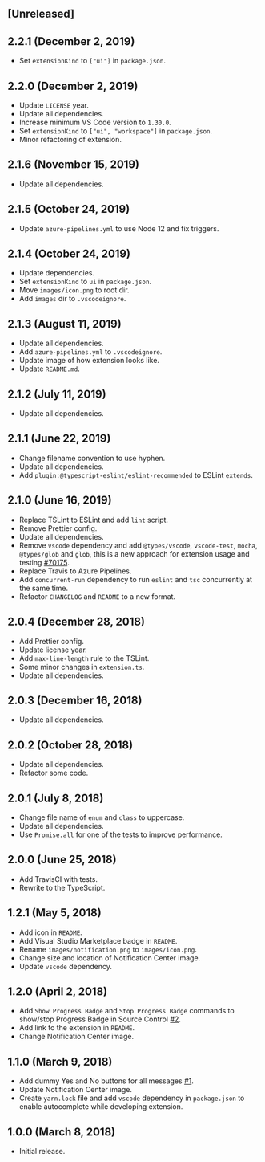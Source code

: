 ## [Unreleased]

## 2.2.1 (December 2, 2019)

- Set `extensionKind` to `["ui"]` in `package.json`.

## 2.2.0 (December 2, 2019)

- Update `LICENSE` year.
- Update all dependencies.
- Increase minimum VS Code version to `1.30.0`.
- Set `extensionKind` to `["ui", "workspace"]` in `package.json`.
- Minor refactoring of extension.

## 2.1.6 (November 15, 2019)

- Update all dependencies.

## 2.1.5 (October 24, 2019)

- Update `azure-pipelines.yml` to use Node 12 and fix triggers.

## 2.1.4 (October 24, 2019)

- Update dependencies.
- Set `extensionKind` to `ui` in `package.json`.
- Move `images/icon.png` to root dir.
- Add `images` dir to `.vscodeignore`.

## 2.1.3 (August 11, 2019)

- Update all dependencies.
- Add `azure-pipelines.yml` to `.vscodeignore`.
- Update image of how extension looks like.
- Update `README.md`.

## 2.1.2 (July 11, 2019)

- Update all dependencies.

## 2.1.1 (June 22, 2019)

- Change filename convention to use hyphen.
- Update all dependencies.
- Add `plugin:@typescript-eslint/eslint-recommended` to ESLint `extends`.

## 2.1.0 (June 16, 2019)

- Replace TSLint to ESLint and add `lint` script.
- Remove Prettier config.
- Update all dependencies.
- Remove `vscode` dependency and add `@types/vscode`, `vscode-test`, `mocha`, `@types/glob` and `glob`, this is a new approach for extension usage and testing [#70175](https://github.com/microsoft/vscode/issues/70175).
- Replace Travis to Azure Pipelines.
- Add `concurrent-run` dependency to run `eslint` and `tsc` concurrently at the same time.
- Refactor `CHANGELOG` and `README` to a new format.

## 2.0.4 (December 28, 2018)

- Add Prettier config.
- Update license year.
- Add `max-line-length` rule to the TSLint.
- Some minor changes in `extension.ts`.
- Update all dependencies.

## 2.0.3 (December 16, 2018)

- Update all dependencies.

## 2.0.2 (October 28, 2018)

- Update all dependencies.
- Refactor some code.

## 2.0.1 (July 8, 2018)

- Change file name of `enum` and `class` to uppercase.
- Update all dependencies.
- Use `Promise.all` for one of the tests to improve performance.

## 2.0.0 (June 25, 2018)

- Add TravisCI with tests.
- Rewrite to the TypeScript.

## 1.2.1 (May 5, 2018)

- Add icon in `README`.
- Add Visual Studio Marketplace badge in `README`.
- Rename `images/notification.png` to `images/icon.png`.
- Change size and location of Notification Center image.
- Update `vscode` dependency.

## 1.2.0 (April 2, 2018)

- Add `Show Progress Badge` and `Stop Progress Badge` commands to show/stop Progress Badge in Source Control [#2](https://github.com/svipas/vscode-notification-tester/issues/2).
- Add link to the extension in `README`.
- Change Notification Center image.

## 1.1.0 (March 9, 2018)

- Add dummy Yes and No buttons for all messages [#1](https://github.com/svipas/vscode-notification-tester/issues/1).
- Update Notification Center image.
- Create `yarn.lock` file and add `vscode` dependency in `package.json` to enable autocomplete while developing extension.

## 1.0.0 (March 8, 2018)

- Initial release.
